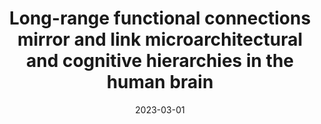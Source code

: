 ---
title: "Long-range functional connections mirror and link microarchitectural and cognitive hierarchies in the human brain"
authors:
  - "Wang, Y."
  - "Royer, J."
  - "Park, B. Y."
  - "Vos de Wael, R."
  - "Larivière, S."
  - "Tavakol, S."
  - "Rodriguez-Cruces, R."
  - "Paquola, C."
  - "Hong, S. J."
  - "Margulies, D. S."
  - "Smallwood, J."
  - "Valk, S. L."
  - "Evans, A. C."
  - "Bernhardt, B. C."
date: 2023-03-01
publication: "Cerebral Cortex, 33(5), 1782–1798"
doi: "10.1093/cercor/bhac172"
url_custom: "https://doi.org/10.1093/cercor/bhac172"
---